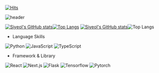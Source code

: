 [![Hits](https://hits.seeyoufarm.com/api/count/incr/badge.svg?url=https%3A%2F%2Fgithub.com%2Fsiyeol97&count_bg=%2377767C&title_bg=%23191934&icon=&icon_color=%23FFFFFF&title=hits&edge_flat=false)](https://hits.seeyoufarm.com)

![header](https://capsule-render.vercel.app/api?type=rect&color=gradient&text=Welcome%20to%20Siyeol's%20GitHub%20&animation=twinkling&fontSize=50&fontAlignY=50&fontAlign=50&height=180)

[![Siyeol's GitHub stats](https://github-readme-stats.vercel.app/api?username=siyeol97&layout=donut)](https://github.com/anuraghazra/github-readme-stats)[![Top Langs](https://github-readme-stats.vercel.app/api/top-langs/?username=siyeol97&layout=compact&hide=Jupyter%20Notebook&langs_count=10)](https://github.com/anuraghazra/github-readme-stats)
[![Siyeol's GitHub stats](https://github-readme-stats.vercel.app/api/top-langs/?username=siyeol97&layout=donut)](https://github.com/anuraghazra/github-readme-stats)![Top Langs](https://github-readme-stats.vercel.app/api/top-langs/?username=siyeol97&hide=Jupyter%20Notebook)

- Language Skills

![Python](https://img.shields.io/badge/python-3670A0?style=for-the-badge&logo=python&logoColor=ffdd54)
![JavaScript](https://img.shields.io/badge/JavaScript-323330?style=for-the-badge&logo=javascript&logoColor=F7DF1E)
![TypeScript](https://img.shields.io/badge/TypeScript-007ACC?style=for-the-badge&logo=typescript&logoColor=white)
- Framework & Library

![React](https://img.shields.io/badge/React-61DAFB?style=for-the-badge&logo=react&logoColor=white)
![Next.js](https://img.shields.io/badge/Next.js-000000?style=for-the-badge&logo=next.js&logoColor=white)
![Flask](https://img.shields.io/badge/Flask-000000?style=for-the-badge&logo=flask&logoColor=white)
![Tensorflow](https://img.shields.io/badge/Tensorflow-FF6F00?style=for-the-badge&logo=tensorflow&logoColor=white)
![Pytorch](https://img.shields.io/badge/Pytorch-EE4C2C?style=for-the-badge&logo=pytorch&logoColor=white)
